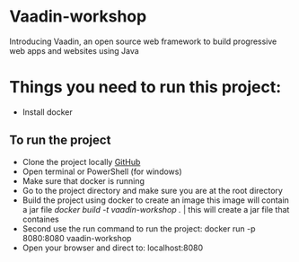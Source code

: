 # Vaadin-workshop
Introducing Vaadin, an open source web framework to build progressive web apps and websites using Java

# Things you need to run this project:
  * Install docker
  
## To run the project
  * Clone the project locally
  [GitHub](https://github.com/sebivenlo/Vaadin-workshop.git)
  * Open terminal or PowerShell (for windows)
  * Make sure that docker is running
  * Go to the project directory and make sure you are at the root directory
  * Build the project using docker to create an image this image will contain a jar file
   *docker build -t vaadin-workshop .* | this will create a jar file that containes 
  * Second use the run command to run the project:
   docker run -p 8080:8080 vaadin-workshop
  * Open your browser and direct to:
    localhost:8080
